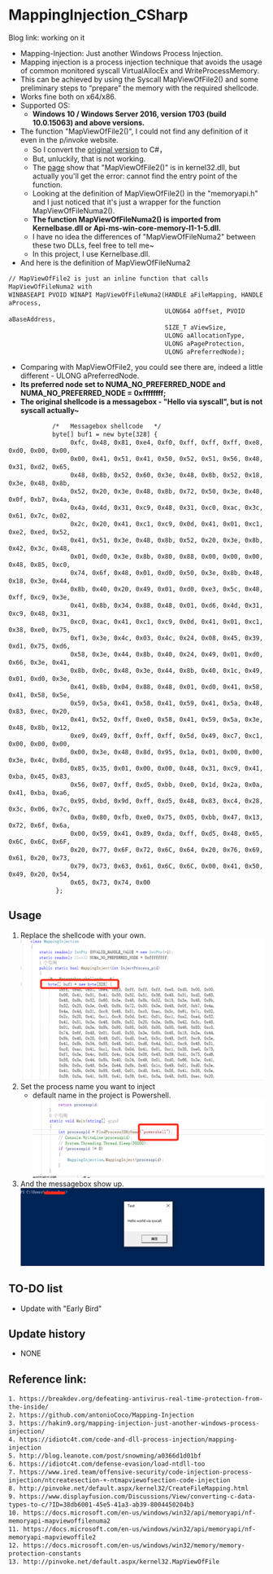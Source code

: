 # MappingInjection_CSharp

Blog link: working on it

- Mapping-Injection: Just another Windows Process Injection.
- Mapping injection is a process injection technique that avoids the usage of common monitored syscall VirtualAllocEx and WriteProcessMemory.
- This can be achieved by using the Syscall MapViewOfFile2() and some preliminary steps to “prepare” the memory with the required shellcode.
- Works fine both on x64/x86.
- Supported OS: 
	* **Windows 10 / Windows Server 2016, version 1703 (build 10.0.15063) and above versions.**
- The function "MapViewOfFile2()", I could not find any definition of it even in the p/invoke website.
	* So I convert the [original version](https://docs.microsoft.com/en-us/windows/win32/api/memoryapi/nf-memoryapi-mapviewoffile2) to C#，
	* But, unluckily, that is not working.
	* The [page](https://docs.microsoft.com/en-us/windows/win32/api/memoryapi/nf-memoryapi-mapviewoffile2) show that "MapViewOfFile2()" is in kernel32.dll, but actually you'll get the error: cannot find the entry point of the function.
	* Looking at the definition of MapViewOfFile2() in the "memoryapi.h"  and I just noticed that it's just a wrapper for the function MapViewOfFileNuma2().
	* **The function MapViewOfFileNuma2() is imported from Kernelbase.dll or Api-ms-win-core-memory-l1-1-5.dll.**
	* I have no idea the differences of "MapViewOfFileNuma2" between these two DLLs, feel free to tell me~
	* In this project, I use Kernelbase.dll.
- And here is the definition of MapViewOfFileNuma2
```
// MapViewOfFile2 is just an inline function that calls MapViewOfFileNuma2 with
WINBASEAPI PVOID WINAPI MapViewOfFileNuma2(HANDLE aFileMapping, HANDLE aProcess,
                                           ULONG64 aOffset, PVOID aBaseAddress,
                                           SIZE_T aViewSize,
                                           ULONG aAllocationType,
                                           ULONG aPageProtection,
                                           ULONG aPreferredNode);

```
- Comparing with MapViewOfFile2, you could see there are, indeed a little different - ULONG aPreferredNode.
- **Its preferred node set to NUMA_NO_PREFERRED_NODE and NUMA_NO_PREFERRED_NODE = 0xffffffff;**
- **The original shellcode is a messagebox - "Hello via syscall", but is not syscall actually~**
```
            /*   Messagebox shellcode   */
            byte[] buf1 = new byte[328] {
                 0xfc, 0x48, 0x81, 0xe4, 0xf0, 0xff, 0xff, 0xff, 0xe8, 0xd0, 0x00, 0x00,
                 0x00, 0x41, 0x51, 0x41, 0x50, 0x52, 0x51, 0x56, 0x48, 0x31, 0xd2, 0x65,
                 0x48, 0x8b, 0x52, 0x60, 0x3e, 0x48, 0x8b, 0x52, 0x18, 0x3e, 0x48, 0x8b,
                 0x52, 0x20, 0x3e, 0x48, 0x8b, 0x72, 0x50, 0x3e, 0x48, 0x0f, 0xb7, 0x4a,
                 0x4a, 0x4d, 0x31, 0xc9, 0x48, 0x31, 0xc0, 0xac, 0x3c, 0x61, 0x7c, 0x02,
                 0x2c, 0x20, 0x41, 0xc1, 0xc9, 0x0d, 0x41, 0x01, 0xc1, 0xe2, 0xed, 0x52,
                 0x41, 0x51, 0x3e, 0x48, 0x8b, 0x52, 0x20, 0x3e, 0x8b, 0x42, 0x3c, 0x48,
                 0x01, 0xd0, 0x3e, 0x8b, 0x80, 0x88, 0x00, 0x00, 0x00, 0x48, 0x85, 0xc0,
                 0x74, 0x6f, 0x48, 0x01, 0xd0, 0x50, 0x3e, 0x8b, 0x48, 0x18, 0x3e, 0x44,
                 0x8b, 0x40, 0x20, 0x49, 0x01, 0xd0, 0xe3, 0x5c, 0x48, 0xff, 0xc9, 0x3e,
                 0x41, 0x8b, 0x34, 0x88, 0x48, 0x01, 0xd6, 0x4d, 0x31, 0xc9, 0x48, 0x31,
                 0xc0, 0xac, 0x41, 0xc1, 0xc9, 0x0d, 0x41, 0x01, 0xc1, 0x38, 0xe0, 0x75,
                 0xf1, 0x3e, 0x4c, 0x03, 0x4c, 0x24, 0x08, 0x45, 0x39, 0xd1, 0x75, 0xd6,
                 0x58, 0x3e, 0x44, 0x8b, 0x40, 0x24, 0x49, 0x01, 0xd0, 0x66, 0x3e, 0x41,
                 0x8b, 0x0c, 0x48, 0x3e, 0x44, 0x8b, 0x40, 0x1c, 0x49, 0x01, 0xd0, 0x3e,
                 0x41, 0x8b, 0x04, 0x88, 0x48, 0x01, 0xd0, 0x41, 0x58, 0x41, 0x58, 0x5e,
                 0x59, 0x5a, 0x41, 0x58, 0x41, 0x59, 0x41, 0x5a, 0x48, 0x83, 0xec, 0x20,
                 0x41, 0x52, 0xff, 0xe0, 0x58, 0x41, 0x59, 0x5a, 0x3e, 0x48, 0x8b, 0x12,
                 0xe9, 0x49, 0xff, 0xff, 0xff, 0x5d, 0x49, 0xc7, 0xc1, 0x00, 0x00, 0x00,
                 0x00, 0x3e, 0x48, 0x8d, 0x95, 0x1a, 0x01, 0x00, 0x00, 0x3e, 0x4c, 0x8d,
                 0x85, 0x35, 0x01, 0x00, 0x00, 0x48, 0x31, 0xc9, 0x41, 0xba, 0x45, 0x83,
                 0x56, 0x07, 0xff, 0xd5, 0xbb, 0xe0, 0x1d, 0x2a, 0x0a, 0x41, 0xba, 0xa6,
                 0x95, 0xbd, 0x9d, 0xff, 0xd5, 0x48, 0x83, 0xc4, 0x28, 0x3c, 0x06, 0x7c,
                 0x0a, 0x80, 0xfb, 0xe0, 0x75, 0x05, 0xbb, 0x47, 0x13, 0x72, 0x6f, 0x6a,
                 0x00, 0x59, 0x41, 0x89, 0xda, 0xff, 0xd5, 0x48, 0x65, 0x6C, 0x6C, 0x6F,
                 0x20, 0x77, 0x6F, 0x72, 0x6C, 0x64, 0x20, 0x76, 0x69, 0x61, 0x20, 0x73,
                 0x79, 0x73, 0x63, 0x61, 0x6C, 0x6C, 0x00, 0x41, 0x50, 0x49, 0x20, 0x54,
                 0x65, 0x73, 0x74, 0x00
             };
```


## Usage
1. Replace the shellcode with your own.
	![avatar](https://raw.githubusercontent.com/Kara-4search/ProjectPics/main/MappingInject_shellcode.png)
2. Set the process name you want to inject
	* default name in the project is Powershell.
	![avatar](https://raw.githubusercontent.com/Kara-4search/ProjectPics/main/MappingInject_processname.png)
3. And the messagebox show up.
	![avatar](https://raw.githubusercontent.com/Kara-4search/ProjectPics/main/MappingInject_messagebox.png)
	
## TO-DO list
- Update with "Early Bird"


## Update history
- NONE	


## Reference link:
	1. https://breakdev.org/defeating-antivirus-real-time-protection-from-the-inside/
	2. https://github.com/antonioCoco/Mapping-Injection
	3. https://hakin9.org/mapping-injection-just-another-windows-process-injection/
	4. https://idiotc4t.com/code-and-dll-process-injection/mapping-injection
	5. http://blog.leanote.com/post/snowming/a0366d1d01bf
	6. https://idiotc4t.com/defense-evasion/load-ntdll-too
	7. https://www.ired.team/offensive-security/code-injection-process-injection/ntcreatesection-+-ntmapviewofsection-code-injection
	8. http://pinvoke.net/default.aspx/kernel32/CreateFileMapping.html
	9. https://www.displayfusion.com/Discussions/View/converting-c-data-types-to-c/?ID=38db6001-45e5-41a3-ab39-8004450204b3
	10. https://docs.microsoft.com/en-us/windows/win32/api/memoryapi/nf-memoryapi-mapviewoffilenuma2
	11. https://docs.microsoft.com/en-us/windows/win32/api/memoryapi/nf-memoryapi-mapviewoffile2
	12. https://docs.microsoft.com/en-us/windows/win32/memory/memory-protection-constants
	13. http://pinvoke.net/default.aspx/kernel32.MapViewOfFile